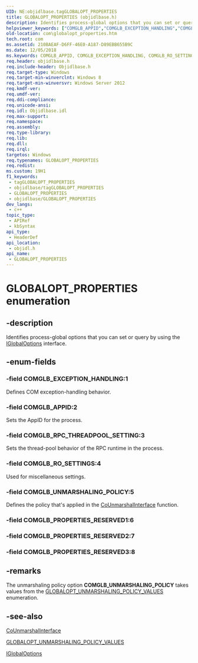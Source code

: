 ```yaml
---
UID: NE:objidlbase.tagGLOBALOPT_PROPERTIES
title: GLOBALOPT_PROPERTIES (objidlbase.h)
description: Identifies process-global options that you can set or query by using the IGlobalOptions interface.
helpviewer_keywords: ["COMGLB_APPID","COMGLB_EXCEPTION_HANDLING","COMGLB_RO_SETTINGS","COMGLB_RPC_THREADPOOL_SETTING","COMGLB_UNMARSHALING_POLICY","GLOBALOPT_PROPERTIES","GLOBALOPT_PROPERTIES enumeration [COM]","com.globalopt_properties","objidl/COMGLB_APPID","objidl/COMGLB_EXCEPTION_HANDLING","objidl/COMGLB_RO_SETTINGS","objidl/COMGLB_RPC_THREADPOOL_SETTING","objidl/COMGLB_UNMARSHALING_POLICY","objidl/GLOBALOPT_PROPERTIES"]
old-location: com\globalopt_properties.htm
tech.root: com
ms.assetid: 210BAEAF-D6FF-46E0-A187-D89EBB655B9C
ms.date: 12/05/2018
ms.keywords: COMGLB_APPID, COMGLB_EXCEPTION_HANDLING, COMGLB_RO_SETTINGS, COMGLB_RPC_THREADPOOL_SETTING, COMGLB_UNMARSHALING_POLICY, GLOBALOPT_PROPERTIES, GLOBALOPT_PROPERTIES enumeration [COM], com.globalopt_properties, objidl/COMGLB_APPID, objidl/COMGLB_EXCEPTION_HANDLING, objidl/COMGLB_RO_SETTINGS, objidl/COMGLB_RPC_THREADPOOL_SETTING, objidl/COMGLB_UNMARSHALING_POLICY, objidl/GLOBALOPT_PROPERTIES
req.header: objidlbase.h
req.include-header: Objidlbase.h
req.target-type: Windows
req.target-min-winverclnt: Windows 8
req.target-min-winversvr: Windows Server 2012
req.kmdf-ver: 
req.umdf-ver: 
req.ddi-compliance: 
req.unicode-ansi: 
req.idl: Objidlbase.idl
req.max-support: 
req.namespace: 
req.assembly: 
req.type-library: 
req.lib: 
req.dll: 
req.irql: 
targetos: Windows
req.typenames: GLOBALOPT_PROPERTIES
req.redist: 
ms.custom: 19H1
f1_keywords:
 - tagGLOBALOPT_PROPERTIES
 - objidlbase/tagGLOBALOPT_PROPERTIES
 - GLOBALOPT_PROPERTIES
 - objidlbase/GLOBALOPT_PROPERTIES
dev_langs:
 - c++
topic_type:
 - APIRef
 - kbSyntax
api_type:
 - HeaderDef
api_location:
 - objidl.h
api_name:
 - GLOBALOPT_PROPERTIES
---
```


# GLOBALOPT_PROPERTIES enumeration


## -description

Identifies process-global options that you can set or query by using the <a href="/windows/desktop/api/objidl/nn-objidl-iglobaloptions">IGlobalOptions</a> interface.

## -enum-fields

### -field COMGLB_EXCEPTION_HANDLING:1

Defines COM exception-handling behavior.

### -field COMGLB_APPID:2

Sets the AppID for the process.

### -field COMGLB_RPC_THREADPOOL_SETTING:3

Sets the thread-pool behavior of the RPC runtime in the process.

### -field COMGLB_RO_SETTINGS:4

Used for miscellaneous settings.

### -field COMGLB_UNMARSHALING_POLICY:5

Defines the policy that's applied in the <a href="/windows/desktop/api/combaseapi/nf-combaseapi-counmarshalinterface">CoUnmarshalInterface</a> function.

### -field COMGLB_PROPERTIES_RESERVED1:6

### -field COMGLB_PROPERTIES_RESERVED2:7

### -field COMGLB_PROPERTIES_RESERVED3:8

## -remarks

The unmarshaling policy option <b>COMGLB_UNMARSHALING_POLICY</b> takes values from the <a href="/windows/win32/api/objidl/ne-objidl-globalopt_unmarshaling_policy_values">GLOBALOPT_UNMARSHALING_POLICY_VALUES</a> enumeration.

## -see-also

<a href="/windows/desktop/api/combaseapi/nf-combaseapi-counmarshalinterface">CoUnmarshalInterface</a>



<a href="/windows/win32/api/objidl/ne-objidl-globalopt_unmarshaling_policy_values">GLOBALOPT_UNMARSHALING_POLICY_VALUES</a>



<a href="/windows/desktop/api/objidl/nn-objidl-iglobaloptions">IGlobalOptions</a>
